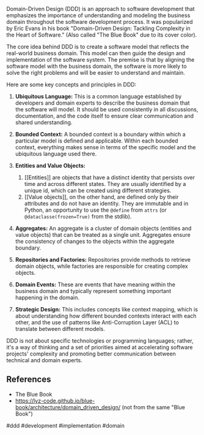Domain-Driven Design (DDD) is an approach to software development that emphasizes the importance of understanding and modeling the business domain throughout the software development process. It was popularized by Eric Evans in his book "Domain-Driven Design: Tackling Complexity in the Heart of Software." (Also called "The Blue Book" due to its cover color).

The core idea behind DDD is to create a software model that reflects the real-world business domain. This model can then guide the design and implementation of the software system. The premise is that by aligning the software model with the business domain, the software is more likely to solve the right problems and will be easier to understand and maintain.

Here are some key concepts and principles in DDD:

1.  **Ubiquitous Language:** This is a common language established by developers and domain experts to describe the business domain that the software will model. It should be used consistently in all discussions, documentation, and the code itself to ensure clear communication and shared understanding.
    
2.  **Bounded Context:** A bounded context is a boundary within which a particular model is defined and applicable. Within each bounded context, everything makes sense in terms of the specific model and the ubiquitous language used there.
    
3.  **Entities and Value Objects:** 
    1. [[Entities]] are objects that have a distinct identity that persists over time and across different states. They are usually identified by a unique id, which can be created using different strategies.
    2. [[Value objects]], on the other hand, are defined only by their attributes and do not have an identity. They are immutable and in Python, an opportunity to use the `@define` from `attrs` (or `@dataclasse(frozen=True)` from the stdlib).
    
4.  **Aggregates:** An aggregate is a cluster of domain objects (entities and value objects) that can be treated as a single unit. Aggregates ensure the consistency of changes to the objects within the aggregate boundary.
    
5.  **Repositories and Factories:** Repositories provide methods to retrieve domain objects, while factories are responsible for creating complex objects.
    
6.  **Domain Events:** These are events that have meaning within the business domain and typically represent something important happening in the domain.
    
7.  **Strategic Design:** This includes concepts like context mapping, which is about understanding how different bounded contexts interact with each other, and the use of patterns like Anti-Corruption Layer (ACL) to translate between different models.

DDD is not about specific technologies or programming languages; rather, it's a way of thinking and a set of priorities aimed at accelerating software projects' complexity and promoting better communication between technical and domain experts.

## References

- The Blue Book
- https://lyz-code.github.io/blue-book/architecture/domain_driven_design/ (not from the same "Blue Book")

<!-- Keywords -->
#ddd #development #implementation #domain
<!-- /Keywords -->
